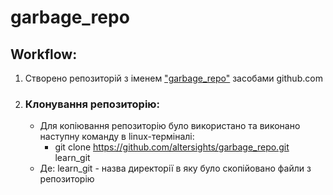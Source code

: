 # garbage_repo

## Workflow:
1. Створено репозиторій з іменем ["garbage_repo"](https://github.com/altersights/garbage_repo) засобами github.com
1. ### Клонування репозиторію:
    - Для копіювання репозиторію було використано та виконано наступну команду в linux-терміналі:
      - git clone https://github.com/altersights/garbage_repo.git learn_git
    - Де: learn_git - назва директорії в яку було скопійовано файли з репозиторію
